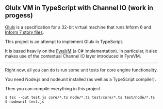 ## Glulx VM in TypeScript with Channel IO (work in progess)

[Glulx](http://en.wikipedia.org/wiki/Glulx) is a specification for a 32-bit virtual machine that runs Inform 6 and [Inform 7 story files](http://inform7.com).

This project is an attempt to implement Glulx in TypeScript.

It is based heavily on the [FyreVM](https://github.com/ChicagoDave/FyreVM) (a C# implementation). In particular, it also makes use of the contextual Channel IO layer introduced in FyreVM.

-----

Right now, all you can do is run some unit tests for core engine functionality.

You need Node.js and nodeunit installed (as well as a TypeScript compiler).

Then you can compile everything in this project

    $ tsc --out test.js core/*.ts node/*.ts test/core/*.ts test/node/*.ts 
    $ nodeunit test.js 
   
   

